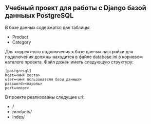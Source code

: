 ## Учебный проект для работы с Django базой данныых PostgreSQL

В базе данных содержатся две таблицы:

*   Product
*   Category

Для корректного подключения к базе данных настройки для подключения должны находится в файле database.ini в корневом каталоге проекта. Файл дожен иметь следующую структуру:

    [postgresql]
    host=<имя хоста>
    user=<имя пользователя базы данных>
    password=<пароль>
    port=<порт>

В проекте реализованы следущие url:
*   /
  * products/
  * index/
